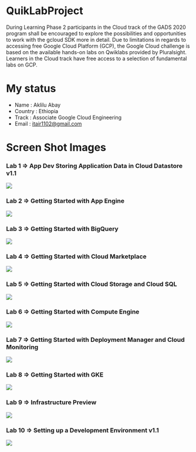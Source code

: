 # QuikLabProject
 During Learning Phase 2 participants in the Cloud track of the GADS 2020 program shall be encouraged to explore the possibilities and opportunities to work with the gcloud SDK more in detail.  Due to limitations in regards to accessing free Google Cloud Platform (GCP), the Google Cloud challenge is based on the available hands-on labs on Qwiklabs provided by Pluralsight. Learners in the Cloud track have free access to a selection of fundamental labs on GCP.

# My status
- Name : Aklilu Abay
- Country : Ethiopia
- Track :  Associate Google Cloud Engineering
- Email : itair1102@gmail.com

# Screen Shot Images
### Lab 1 => App Dev Storing Application Data in Cloud Datastore v1.1
<img src="https://github.com/itair1102/QuikLabProject/blob/master/App%20Dev%20Storing%20Application%20Data%20in%20Cloud%20Datastore%20v1.1.%20.PNG"/>

### Lab 2 => Getting Started with App Engine
<img src="https://github.com/itair1102/QuikLabProject/blob/master/Getting%20Started%20with%20App%20Engine..PNG"/>

### Lab 3 => Getting Started with BigQuery
<img src="https://github.com/itair1102/QuikLabProject/blob/master/Getting%20Started%20with%20BigQuery.PNG"/>

### Lab 4 => Getting Started with Cloud Marketplace
<img src="https://github.com/itair1102/QuikLabProject/blob/master/Getting%20Started%20with%20Cloud%20Marketplace.PNG"/>

### Lab 5 => Getting Started with Cloud Storage and Cloud SQL
<img src="https://github.com/itair1102/QuikLabProject/blob/master/Getting%20Started%20with%20Cloud%20Storage%20and%20Cloud%20SQL.PNG"/>

### Lab 6 => Getting Started with Compute Engine
<img src="https://github.com/itair1102/QuikLabProject/blob/master/Getting%20Started%20with%20Compute%20Engine..PNG"/>

### Lab 7 => Getting Started with Deployment Manager and Cloud Monitoring
<img src="https://github.com/itair1102/QuikLabProject/blob/master/Getting%20Started%20with%20Deployment%20Manager%20and%20Cloud%20Monitoring..PNG"/>

### Lab 8 => Getting Started with GKE
<img src="https://github.com/itair1102/QuikLabProject/blob/master/Getting%20Started%20with%20GKE..PNG"/>

### Lab 9 => Infrastructure Preview
<img src="https://github.com/itair1102/QuikLabProject/blob/master/Infrastructure%20Preview..PNG"/>

### Lab 10 => Setting up a Development Environment v1.1
<img src="https://github.com/itair1102/QuikLabProject/blob/master/Setting%20up%20a%20Development%20Environment%20v1.1..PNG"/>


